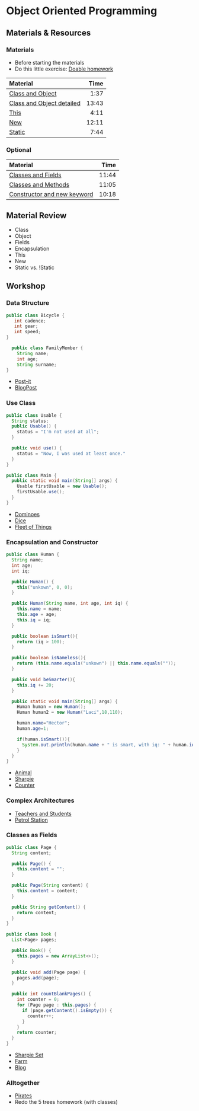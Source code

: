 # Object Oriented Programming

## Materials & Resources

### Materials
- Before starting the materials
- Do this little exercise: [Doable homework](homework.md)

| Material | Time |
|:---------|-----:|
| [Class and Object](https://www.youtube.com/watch?v=eKC04ztp09o) | 1:37 |
| [Class and Object detailed](https://www.youtube.com/watch?v=0NPR8GFHNmE) | 13:43 |
| [This](https://www.youtube.com/watch?v=hUZ4jQmgwi4) | 4:11 |
| [New](https://www.youtube.com/watch?v=VyPFa1Slh7A#t=50) | 12:11 |
| [Static](https://www.youtube.com/watch?v=n4axao9LWWE) | 7:44 |


### Optional

| Material | Time |
|:---------|-----:|
|[Classes and Fields](https://www.youtube.com/watch?v=OHw2t8BaIUg)|11:44|
|[Classes and Methods](https://www.youtube.com/watch?v=-eoNHtILOs4)|11:05|
|[Constructor and new keyword](https://www.youtube.com/watch?v=oSiN1J_G01Q)|10:18|


## Material Review
- Class
- Object
- Fields
- Encapsulation
- This
- New
- Static vs. !Static


## Workshop

### Data Structure
```java
public class Bicycle {
   int cadence;
   int gear;
   int speed;
}
```
```java
  public class FamilyMember {
    String name;
    int age;
    String surname;
}
```

- [Post-it](post-it/java.md)
- [BlogPost](blog-post/java.md)

### Use Class

```java
public class Usable {
  String status;
  public Usable() {
    status = "I'm not used at all";
  }

  public void use() {
    status = "Now, I was used at least once."
  }
}

public class Main {
  public static void main(String[] args) {
    Usable firstUsable = new Usable();
    firstUsable.use();
  }
}
```

- [Dominoes](dominoes/java)
- [Dice](dice/java)
- [Fleet of Things](fleet-of-things/java)

### Encapsulation and Constructor
```java
public class Human {
  String name;
  int age;
  int iq;

  public Human() {
    this("unkown", 0, 0);
  }

  public Human(String name, int age, int iq) {
    this.name = name;
    this.age = age;
    this.iq = iq;
  }

  public boolean isSmart(){
    return (iq > 100);
  }

  public boolean isNameless(){
    return (this.name.equals("unkown") || this.name.equals(""));
  }

  public void beSmarter(){
    this.iq += 20;
  }

  public static void main(String[] args) {
    Human human = new Human();
    Human human2 = new Human("Laci",18,110);

    human.name="Hector";
    human.age=1;

    if(human.isSmart()){
      System.out.println(human.name + " is smart, with iq: " + human.iq);
    }
  }
}
```

- [Animal](animal)
- [Sharpie](sharpie/java.md)
- [Counter](counter/java)

### Complex Architectures

- [Teachers and Students](teachers-and-students)
- [Petrol Station](petrol-station/java.md)

### Classes as Fields

```java
public class Page {
  String content;

  public Page() {
    this.content = "";
  }

  public Page(String content) {
    this.content = content;
  }

  public String getContent() {
    return content;
  }
}

public class Book {
  List<Page> pages;

  public Book() {
    this.pages = new ArrayList<>();
  }

  public void add(Page page) {
    pages.add(page);
  }

  public int countBlankPages() {
    int counter = 0;
    for (Page page : this.pages) {
      if (page.getContent().isEmpty()) {
        counter++;
      }
    }
    return counter;
  }
}
```

- [Sharpie Set](sharpie-set/java.md)
- [Farm](farm)
- [Blog](blog)

### Alltogether

- [Pirates](pirates/java.md)
- Redo the 5 trees homework (with classes)
